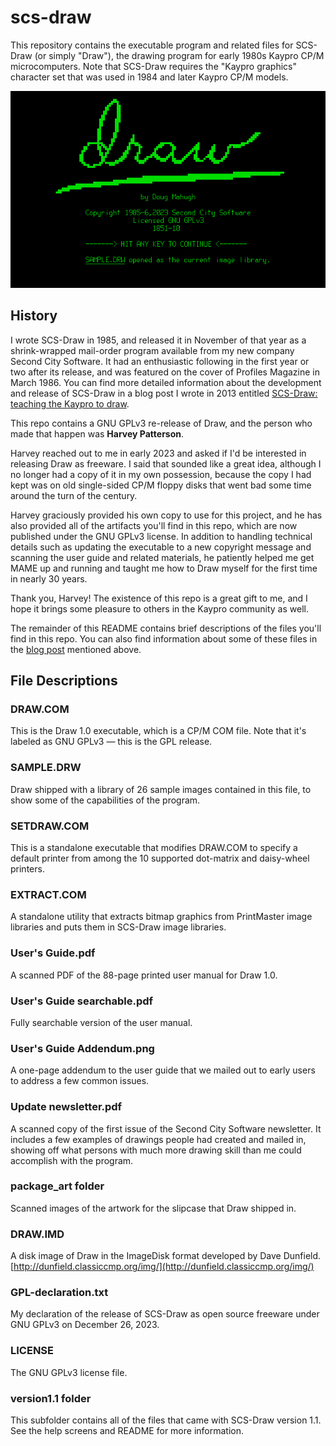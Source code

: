 # scs-draw
This repository contains the executable program and related files for SCS-Draw (or simply "Draw"), the drawing program for early 1980s Kaypro CP/M microcomputers. Note that SCS-Draw requires the "Kaypro graphics" character set that was used in 1984 and later Kaypro CP/M models.

![screenshot](images/screenshot.png)
## History
I wrote SCS-Draw in 1985, and released it in November of that year as a shrink-wrapped mail-order program available from my new company Second City Software. It had an enthusiastic following in the first year or two after its release, and was featured on the cover of Profiles Magazine in March 1986. You can find more detailed information about the development and release of SCS-Draw in a blog post I wrote in 2013 entitled [SCS-Draw: teaching the Kaypro to draw](https://www.dougmahugh.com/scs-draw/).


This repo contains a GNU GPLv3 re-release of Draw, and the person who made that happen was **Harvey Patterson**.

Harvey reached out to me in early 2023 and asked if I'd be interested in releasing Draw as freeware. I said that sounded like a great idea, although I no longer had a copy of it in my own possession, because the copy I had kept was on old single-sided CP/M floppy disks that went bad some time around the turn of the century.

Harvey graciously provided his own copy to use for this project, and he has also provided all of the artifacts you'll find in this repo, which are now published under the GNU GPLv3 license. In addition to handling technical details such as updating the executable to a new copyright message and scanning the user guide and related materials, he patiently helped me get MAME up and running and taught me how to Draw myself for the first time in nearly 30 years.

Thank you, Harvey! The existence of this repo is a great gift to me, and I hope it brings some pleasure to others in the Kaypro community as well.

The remainder of this README contains brief descriptions of the files you'll find in this repo. You can also find information about some of these files in the [blog post](https://www.dougmahugh.com/scs-draw/) mentioned above.

## File Descriptions

### DRAW.COM
This is the Draw 1.0 executable, which is a CP/M COM file. Note that it's labeled as GNU GPLv3 &mdash; this is the GPL release.

### SAMPLE.DRW
Draw shipped with a library of 26 sample images contained in this file, to show some of the capabilities of the program.

### SETDRAW.COM
This is a standalone executable that modifies DRAW.COM to specify a default printer from among the 10 supported dot-matrix and daisy-wheel printers.

### EXTRACT.COM
A standalone utility that extracts bitmap graphics from PrintMaster image libraries and puts them in SCS-Draw image libraries.

### User's Guide.pdf
A scanned PDF of the 88-page printed user manual for Draw 1.0.

### User's Guide searchable.pdf
Fully searchable version of the user manual.

### User's Guide Addendum.png
A one-page addendum to the user guide that we mailed out to early users to address a few common issues.

### Update newsletter.pdf
A scanned copy of the first issue of the Second City Software newsletter. It includes a few examples of drawings people had created and mailed in, showing off what persons with much more drawing skill than me could accomplish with the program.

### package_art folder
Scanned images of the artwork for the slipcase that Draw shipped in.

### DRAW.IMD
A disk image of Draw in the ImageDisk format developed by Dave Dunfield. [http://dunfield.classiccmp.org/img/](http://dunfield.classiccmp.org/img/)

### GPL-declaration.txt
My declaration of the release of SCS-Draw as open source freeware under GNU GPLv3 on December 26, 2023.

### LICENSE
The GNU GPLv3 license file.

### version1.1 folder
This subfolder contains all of the files that came with SCS-Draw version 1.1. See the help screens and README for more information.
